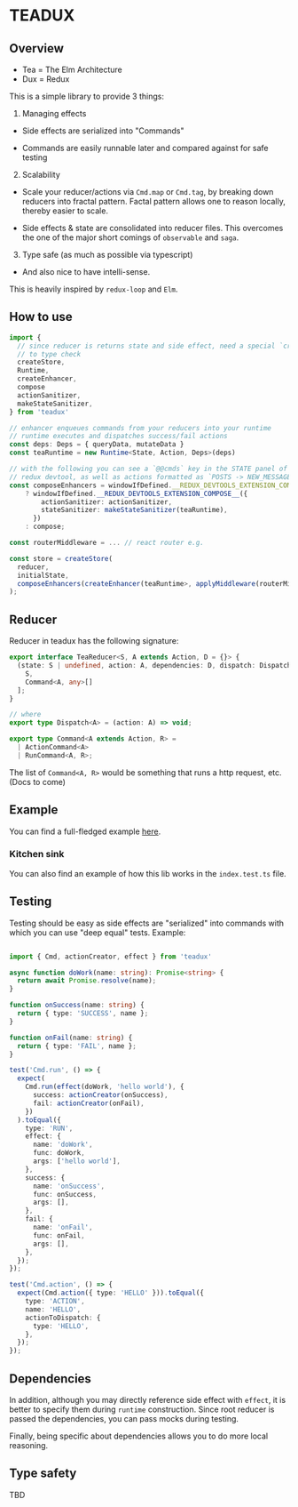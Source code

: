 # TEADUX

## Overview

- Tea = The Elm Architecture
- Dux = Redux

This is a simple library to provide 3 things:

1. Managing effects

  - Side effects are serialized into "Commands"

  - Commands are easily runnable later and compared against for safe testing

2. Scalability

  - Scale your reducer/actions via `Cmd.map` or `Cmd.tag`, by breaking down reducers
    into fractal pattern. Factal pattern allows one to reason locally, thereby
    easier to scale.

  - Side effects & state are consolidated into reducer files. This overcomes the
    one of the major short comings of `observable` and `saga`.

3. Type safe (as much as possible via typescript)

  - And also nice to have intelli-sense.

This is heavily inspired by `redux-loop` and `Elm`.

## How to use

```ts
import {
  // since reducer is returns state and side effect, need a special `createStore`
  // to type check
  createStore,
  Runtime,
  createEnhancer,
  compose
  actionSanitizer,
  makeStateSanitizer,
} from 'teadux'

// enhancer enqueues commands from your reducers into your runtime
// runtime executes and dispatches success/fail actions
const deps: Deps = { queryData, mutateData }
const teaRuntime = new Runtime<State, Action, Deps>(deps)

// with the following you can see a `@@cmds` key in the STATE panel of the
// redux devtool, as well as actions formatted as `POSTS -> NEW_MESSAGE -> SUBMIT`
const composeEnhancers = windowIfDefined.__REDUX_DEVTOOLS_EXTENSION_COMPOSE__
    ? windowIfDefined.__REDUX_DEVTOOLS_EXTENSION_COMPOSE__({
        actionSanitizer: actionSanitizer,
        stateSanitizer: makeStateSanitizer(teaRuntime),
      })
    : compose;

const routerMiddleware = ... // react router e.g.

const store = createStore(
  reducer,
  initialState,
  composeEnhancers(createEnhancer(teaRuntime>, applyMiddleware(routerMiddleware))
);
```

## Reducer

Reducer in teadux has the following signature:

```ts
export interface TeaReducer<S, A extends Action, D = {}> {
  (state: S | undefined, action: A, dependencies: D, dispatch: Dispatch<A>): [
    S,
    Command<A, any>[]
  ];
}

// where
export type Dispatch<A> = (action: A) => void;

export type Command<A extends Action, R> =
  | ActionCommand<A>
  | RunCommand<A, R>;
```

The list of `Command<A, R>` would be something that runs a http request, etc. (Docs to come)

## Example

You can find a full-fledged example [here](https://github.com/gniquil/teadux-example).

### Kitchen sink

You can also find an example of how this lib works in the `index.test.ts` file.

## Testing

Testing should be easy as side effects are "serialized" into commands with which
you can use "deep equal" tests. Example:

```ts

import { Cmd, actionCreator, effect } from 'teadux'

async function doWork(name: string): Promise<string> {
  return await Promise.resolve(name);
}

function onSuccess(name: string) {
  return { type: 'SUCCESS', name };
}

function onFail(name: string) {
  return { type: 'FAIL', name };
}

test('Cmd.run', () => {
  expect(
    Cmd.run(effect(doWork, 'hello world'), {
      success: actionCreator(onSuccess),
      fail: actionCreator(onFail),
    })
  ).toEqual({
    type: 'RUN',
    effect: {
      name: 'doWork',
      func: doWork,
      args: ['hello world'],
    },
    success: {
      name: 'onSuccess',
      func: onSuccess,
      args: [],
    },
    fail: {
      name: 'onFail',
      func: onFail,
      args: [],
    },
  });
});

test('Cmd.action', () => {
  expect(Cmd.action({ type: 'HELLO' })).toEqual({
    type: 'ACTION',
    name: 'HELLO',
    actionToDispatch: {
      type: 'HELLO',
    },
  });
});

```

## Dependencies

In addition, although you may directly reference side effect with `effect`, it
is better to specify them during `runtime` construction. Since root reducer is
passed the dependencies, you can pass mocks during testing.

Finally, being specific about dependencies allows you to do more local reasoning.

## Type safety

TBD